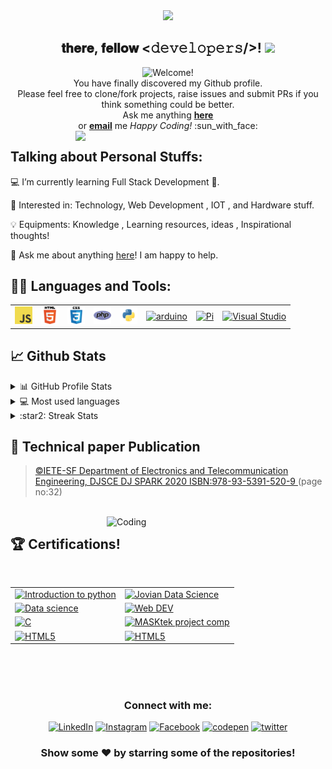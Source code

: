 <div align="center">
<img src="https://github.com/vimalverma558/vimalverma558/blob/v2/img/hello.gif" width="20%">
<h2> 𝐭𝐡𝐞𝐫𝐞, 𝐟𝐞𝐥𝐥𝐨𝐰 <𝚍𝚎𝚟𝚎𝚕𝚘𝚙𝚎𝚛𝚜/>! <img src="https://raw.githubusercontent.com/nixin72/nixin72/master/wave.gif" width="30px"></h2>
</div>

<div align="center" width="50">
<img src="https://user-images.githubusercontent.com/69894599/125169292-190dac00-e1c7-11eb-9c21-6e934478bcc9.gif" alt="Welcome!" width="300"/>
</div>

<div align="center">
You have finally discovered my Github profile. <br>
Please feel free to clone/fork projects, raise issues and submit PRs if you think something could be better. <br>
Ask me anything <a href="https://github.com/JadhavSuraj7rk/JadhavSuraj7rk/issues/new"><b>here</b></a><br>
or <a href="mailto:surajjadhav7rk@gmail.com"><b>email</b></a> me
<i>Happy Coding!</i> :sun_with_face:
</div>



<img align="right" src="https://user-images.githubusercontent.com/69894599/125185933-15206f00-e245-11eb-8db0-40632877ca05.png" width="400px"/>


## Talking about Personal Stuffs:

💻 I’m currently learning Full Stack Development 🚀.

🧩 Interested in: Technology, Web Development , IOT , and  Hardware stuff.

💡 Equipments:  Knowledge , Learning resources, ideas , Inspirational thoughts!

💬 Ask me about anything [here](https://github.com/JadhavSuraj7rk/JadhavSuraj7rk/issues/new)! I am happy to help.

## 👨‍💻 Languages and Tools:

<table>
    <tbody>
        <tr>
            <td><a href="#"><img alt="JavaScript" title="JavaScript" height="28px"
                        src="https://raw.githubusercontent.com/github/explore/80688e429a7d4ef2fca1e82350fe8e3517d3494d/topics/javascript/javascript.png" /></a>
            </td>
            <td><a href="#"><img alt="HTML5" title="HTML5" height="28px"
                        src="https://raw.githubusercontent.com/github/explore/80688e429a7d4ef2fca1e82350fe8e3517d3494d/topics/html/html.png" /></a>
            </td>
            <td><a href="#"><img alt="CSS3" title="CSS3" height="28px"
                        src="https://raw.githubusercontent.com/github/explore/80688e429a7d4ef2fca1e82350fe8e3517d3494d/topics/css/css.png" /></a>
            </td>
            <td><a href="#"><img alt="PHP" title="PHP" height="28px"
                        src="https://raw.githubusercontent.com/github/explore/80688e429a7d4ef2fca1e82350fe8e3517d3494d/topics/php/php.png" /></a>
            </td>
            <td><a href="#"><img alt="Python" title="Python" height="28px"
                        src="https://raw.githubusercontent.com/github/explore/80688e429a7d4ef2fca1e82350fe8e3517d3494d/topics/python/python.png" /></a>
            </td>
           <td><a href="#"><img alt="arduino" title="arduino" height="28px"
                        src="https://user-images.githubusercontent.com/69894599/125172980-3ef07c00-e1da-11eb-89bd-babcb53a2666.png" /></a>
            </td>
           <td><a href="#"><img alt="Pi" title="Pi" height="28px"
                        src="https://user-images.githubusercontent.com/69894599/125172986-4b74d480-e1da-11eb-8bc4-454e6b1d703d.png" /></a>
            </td>
           <td><a href="#"><img alt="Visual Studio" title="Visual Studio Code" height="28px"
                        src="https://img.icons8.com/fluent/48/000000/visual-studio-code-2019.png" /></a></td>
        </tr>
    </tbody>
</table>

## 📈 Github Stats
<!-- https://github.com/JadhavSuraj7rk/github-readme-stats -->
<details>
  <summary>📊 GitHub Profile Stats</summary>
  <br/>
  <a href="https://github.com/JadhavSuraj7rk/github-readme-stats"><img alt="JadhavSuraj7rk's Github Stats" src="https://github-readme-stats-jadhavsuraj7rk.vercel.app/api?username=JadhavSuraj7rk&show_icons=true&theme=vue-dark&include_all_commits=true&count_private=true" /></a>
</details>

<details> 
  <summary>💻 Most used languages</summary>
  <br/>
  <a href="https://github.com/JadhavSuraj7rk/github-readme-stats"><img alt="JadhavSuraj7rk's Top Languages" src="https://github-readme-stats-jadhavsuraj7rk.vercel.app/api/top-langs/?username=JadhavSuraj7rk&langs_count=10&layout=compact&exclude_lang=java+r&theme=vue-dark" /></a>
  <br/>
  <b>Note:</b> This chart is only a metric of which languages my public code on GitHub consists of and does not reflect my experience or skill level.
</details>

<details> 
  <summary> :star2: Streak Stats</summary>
  <br/>
  <a href="https://github.com/JadhavSuraj7rk/github-readme-stats"><img alt="readme-streak-stats" src="http://github-readme-streak-stats.herokuapp.com?user=JadhavSuraj7rk" /></a>
</details>



## :memo: Technical paper Publication
> [©IETE-SF	Department	of	Electronics	and	Telecommunication
Engineering,	DJSCE
DJ	SPARK 2020
ISBN:978-93-5391-520-9	](https://pdfhost.io/v/Jb~H4Kg3T_DJSPARK_2020_Our_Paper_Publishedpdf.pdf)
> (page no:32)

<Br>
  
    

<img align="right" alt="Coding" width="350" src="https://user-images.githubusercontent.com/69894599/125189002-c9c18d00-e253-11eb-813e-2daa7ad5fa3b.gif"> 
  
##  🏆 Certifications!
<Br>
  
<table>
    <tbody>
        <tr>
            <td>
                <!--Introduction to python -->
                <a href="https://user-images.githubusercontent.com/69894599/125184950-69285500-e23f-11eb-9d05-f0b67c0b021d.jpg"><img alt="Introduction to python" title="Introduction to python" height="28px"
                        src="https://img.shields.io/badge/Introduction%20to%20Python-red?style=for-the-badge" /></a>  
            </td>
            <td>
               <!-- Jovian Data Science -->
              <a href="https://user-images.githubusercontent.com/69894599/125185029-d63bea80-e23f-11eb-91f5-7ef66159ac63.jpg"><img alt="Jovian Data Science" title="Jovian Data Science" height="28px"
                        src="https://img.shields.io/badge/Data%20Science%20-I-orange?style=for-the-badge" /></a>
            </td>
        </tr>
         <tr>
            <td>
                <!-- Data science II -->
                <a href="#"><img alt="Data science" title="Data science" height="28px"
                        src="https://img.shields.io/badge/Data%20Science%20-II-orange?style=for-the-badge" /></a>  
            </td>
            <td>
               <!-- Web DEV  -->
                <a href="https://user-images.githubusercontent.com/69894599/125185069-1602d200-e240-11eb-9536-ce8d3b960270.jpg"><img alt="Web DEV" title="Web DEV" height="28px"
                        src="https://img.shields.io/badge/Web%20Development-purple?style=for-the-badge" /></a>
            </td>
        </tr>
         <tr>
            <td>
               <!-- C  -->
                <a href="https://user-images.githubusercontent.com/69894599/125185090-36329100-e240-11eb-8eb4-7806762c3d09.jpg"><img alt="C" title="C" height="28px"
                        src="https://img.shields.io/badge/C%20Programming-EB7F97?style=for-the-badge" /></a>  
            </td>
            <td>
                <!-- MASKtek project comp  -->
                <a href="https://user-images.githubusercontent.com/69894599/125185100-48143400-e240-11eb-8e8e-3f889fcce49e.jpg"><img alt="MASKtek project comp" title="MASKtek project comp" height="28px"
                        src="https://img.shields.io/badge/Competition%20-I-F8F2CB?style=for-the-badge" /></a>
            </td>
        </tr>
         <tr>
            <td>
              <!-- Dj spark  -->
                <a href="https://user-images.githubusercontent.com/69894599/125185117-64b06c00-e240-11eb-871e-542702fe2495.jpg"><img alt="HTML5" title="HTML5" height="28px"
                        src="https://img.shields.io/badge/Competition%20-II-F8F2CB?style=for-the-badge" /></a>  
            </td>
            <td>
               <!-- eyantra  -->
               <a href="https://user-images.githubusercontent.com/69894599/125185129-785bd280-e240-11eb-916b-7da86d82eb18.jpg"><img alt="HTML5" title="HTML5" height="28px"
                        src="https://img.shields.io/badge/Robotic%20Competition-156A7A?style=for-the-badge" /></a>
            </td>
        </tr>
    </tbody>
</table>
  
<br />
<br />
<br />   
    
<div align="center">  
  
<h3 align="center">Connect with me:</h3>
  <p align="center">
<a href="www.linkedin.com/in/suraj-jadhav7rk" target="_blank"><img src="https://img.shields.io/badge/LinkedIn-%230077B5.svg?&style=flat-square&logo=linkedin&logoColor=white" alt="LinkedIn"></a>
<a href="https://www.instagram.com/__surajj__25/" target="_blank"><img src="https://img.shields.io/badge/Instagram-%23E4405F.svg?&style=flat-square&logo=instagram&logoColor=white" alt="Instagram"></a>
<a href="https://www.facebook.com/suraj.jadhav.39142072" target="_blank"><img src="https://img.shields.io/badge/Facebook-%231877F2.svg?&style=flat-square&logo=facebook&logoColor=white" alt="Facebook"></a>
    <a href="https://codepen.io/jadhavsuraj7rk" target="_blank"><img src="https://img.shields.io/badge/Codepen-%233FF6AB.svg?&style=flat-square&logo=codepen&logoColor=black" alt="codepen"></a>
        <a href="https://twitter.com/surajjadhav2525" target="_blank"><img src="https://img.shields.io/badge/twitter-%235BC8E9.svg?&style=flat-square&logo=twitter&logoColor=white" alt="twitter"></a>
  </p>

### Show some ❤️ by starring some of the repositories!

</div>   
